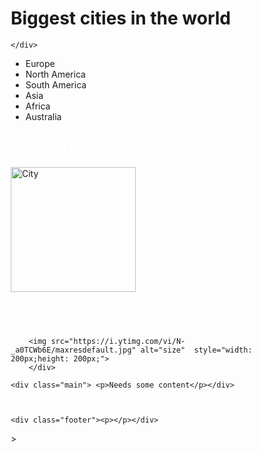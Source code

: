 <!--# Biggest-cities-info-page
-->
<!DOCTYPE html>
<html>
<head>
    <meta charset='utf-8'>
    <meta http-equiv='X-UA-Compatible' content='IE=edge'>
    <title>Largest cities</title>
    <meta name='viewport' content='width=device-width, initial-scale=1'>
    <link rel='stylesheet' type='text/css' media='screen' href='./style.css'>
    <script src='main.js'></script>
<style> *{ box-sizing: border-box;</style>
</head>
<body >
    <div class=
        "header">
            <h1>Biggest cities in the world</h1>
        
    </div>

<div class="navbar">
    <ul>
        <li>Europe</li>
        <li>North America</li>
        <li>South America</li>
        <li>Asia</li>
        <li>Africa</li>
        <li>Australia</li>
        </ul>
</div> 
<div class="row">
    <div class="side">
        <h2><a href="https://examples.yourdictionary.com/25-biggest-cities-in-the-world-by-population-and-area.html" target="_blank" style="color: white;">Cities by population</a></h2>
         <img src="https://images.theconversation.com/files/368840/original/file-20201111-13-l5sv4e.jpg?ixlib=rb-1.1.0&q=45&auto=format&w=1200&h=1200.0&fit=crop" alt="City" style="width: 200px;height: 200px;">
        <h2><a href="https://worldpopulationreview.com/world-city-rankings/largest-city-in-the-world-by-area" target="_blank" style="color: rgb(255, 255, 255);">Cities by area</a></h2>
    
        <img src="https://i.ytimg.com/vi/N-_a0TCWb6E/maxresdefault.jpg" alt="size"  style="width: 200px;height: 200px;">
        </div>
    
    <div class="main"> <p>Needs some content</p></div>
    
    
    
    <div class="footer"><p></p></div>

</div>

</body>

</html>>
